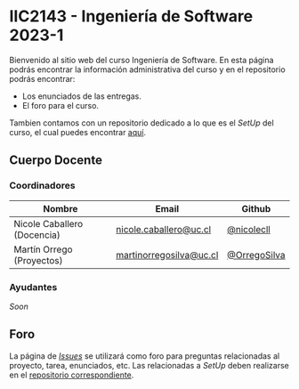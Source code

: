 # IIC2143 - Ingeniería de Software 2023-1

Bienvenido al sitio web del curso Ingeniería de Software. En esta página podrás encontrar la información administrativa del curso y en el repositorio podrás encontrar:
* Los enunciados de las entregas.
* El foro para el curso.

Tambien contamos con un repositorio dedicado a lo que es el _SetUp_ del curso, el cual puedes encontrar [aquí](https://github.com/IIC2143/Setup-Guides).

## Cuerpo Docente

### Coordinadores

| Nombre                      | Email                   | Github                                         |
|-----------------------------|-------------------------|------------------------------------------------|
| Nicole Caballero (Docencia) | nicole.caballero@uc.cl  | [@nicolecll](https://github.com/nicolecll)     |
| Martín Orrego (Proyectos)   | martinorregosilva@uc.cl | [@OrregoSilva](https://github.com/OrregoSilva) |


### Ayudantes

_Soon_

## Foro

La página de [_Issues_](https://github.com/IIC2143/Syllabus/issues) se utilizará como foro para preguntas relacionadas al proyecto, tarea, enunciados, etc. Las relacionadas a _SetUp_ deben realizarse en el [repositorio correspondiente](https://github.com/IIC2143/Setup-Guides/issues).
